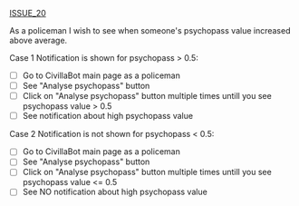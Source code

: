 [ISSUE_20](https://github.com/FF220v/ITMO-Psychopass-Team/issues/20)

As a policeman I wish to see when someone's psychopass value increased above average.

Case 1 Notification is shown for psychopass > 0.5:
- [ ] Go to CivillaBot main page as a policeman
- [ ] See "Analyse psychopass" button
- [ ] Click on "Analyse psychopass" button multiple times untill you see psychopass value > 0.5
- [ ] See notification about high psychopass value

Case 2 Notification is not shown for psychopass < 0.5: 
- [ ] Go to CivillaBot main page as a policeman
- [ ] See "Analyse psychopass" button
- [ ] Click on "Analyse psychopass" button multiple times untill you see psychopass value <= 0.5
- [ ] See NO notification about high psychopass value
